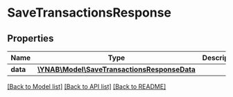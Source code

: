 # SaveTransactionsResponse

## Properties
Name | Type | Description | Notes
------------ | ------------- | ------------- | -------------
**data** | [**\YNAB\Model\SaveTransactionsResponseData**](SaveTransactionsResponseData.md) |  | 

[[Back to Model list]](../../README.md#documentation-for-models) [[Back to API list]](../../README.md#documentation-for-api-endpoints) [[Back to README]](../../README.md)

